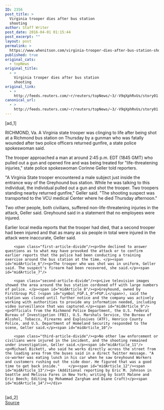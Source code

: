 ```yaml
---
ID: 2356
post_title: >
  Virginia trooper dies after bus station
  shooting
author: Staff Writer
post_date: 2016-04-01 01:15:44
post_excerpt: ""
layout: post
permalink: >
  https://www.whenitson.com/virginia-trooper-dies-after-bus-station-shooting/
published: true
original_cats:
  - topNews
original_title:
  - >
    Virginia trooper dies after bus station
    shooting
original_link:
  - >
    http://feeds.reuters.com/~r/reuters/topNews/~3/-V9qXphRvUs/story01.htm
canonical_url:
  - >
    http://feeds.reuters.com/~r/reuters/topNews/~3/-V9qXphRvUs/story01.htm
---
```

 [ad_1]
<br><div id="articleText">
<span id="midArticle_start"/>

<span id="midArticle_0"/><span class="focusParagraph" readability="6"><p><span class="articleLocation">RICHMOND, Va.</span> A Virginia state trooper was clinging to life after being shot at a Richmond bus station on Thursday by a gunman who was fatally wounded after two police officers returned gunfire, a state police spokeswoman said.</p></span><span id="midArticle_1"/><p>The trooper approached a man at around 2:45 p.m. EDT (1845 GMT) who pulled out a gun and opened fire and was being treated for "life-threatening injuries," state police spokeswoman Corinne Geller told reporters.</p><span id="midArticle_2"/><p>"A Virginia State trooper encountered a male subject just inside the entrance way of the Greyhound bus station. While he was talking to this individual, the individual pulled out a gun and shot the trooper. Two troopers standing nearby returned gunfire," Geller said. "The shooting suspect was transported to the VCU medical Center where he died Thursday afternoon."</p><span id="midArticle_3"/><p>Two other people, both civilians, suffered non-life-threatening injuries in the attack, Geller said. Greyhound said in a statement that no employees were injured.</p><span id="midArticle_4"/><p>Earlier local media reports that the trooper had died, that a second trooper had been injured and that as many as six people in total were injured in the attack were inaccurate, Geller said.</p><span id="midArticle_5"/>
        
        <span class="first-article-divide"/><p>She declined to answer questions as to what may have provoked the attack or to confirm earlier reports that the police had been conducting a training exercise around the bus station at the time. </p><span id="midArticle_6"/><p>The trooper who was shot was in uniform, Geller said. The suspect's firearm had been recovered, she said.</p><span id="midArticle_7"/>
        
        <span class="second-article-divide"/><p>Live television images showed the area around the bus station cordoned off with large numbers of police. </p><span id="midArticle_8"/><p>Greyhound, owned by FirstGroup PLC (<span id="symbol_FGP.L_0">FGP.L</span>), said the station was closed until further notice and the company was actively working with authorities to provide any information needed, including video surveillance that was captured.</p><span id="midArticle_9"/><p>Officials from the Richmond Police Department, the U.S. Federal Bureau of Investigation (FBI), U.S. Marshals Service, the Bureau of Alcohol, Tobacco, Firearms and Explosives (ATF), Henrico County Police, and U.S. Department of Homeland Security responded to the scene, Geller said.</p><span id="midArticle_10"/>
        
        <span class="third-article-divide"/><p>No other law enforcement or civilians were injured in the incident, and the shooting remained under investigation, Geller said.</p><span id="midArticle_11"/><p>Michael Bickett, who said he works directly across the street from the loading area from the buses said in a direct Twitter message. "A co-worker was eating lunch in his car when he saw Greyhound Workers and customers rushing out the side door. He figured that was a good time to get back inside."    </p><span id="midArticle_12"/><span id="midArticle_13"/><p> (Additional reporting by Eric M. Johnson in Seattle and Melissa Fares in New York; writing by Scott Malone and Eric Beech; Editing by Mohammad Zargham and Diane Craft)</p><span id="midArticle_14"/></div>
<br>[ad_2]
<br><a href="http://feeds.reuters.com/~r/reuters/topNews/~3/-V9qXphRvUs/story01.htm">Source </a>